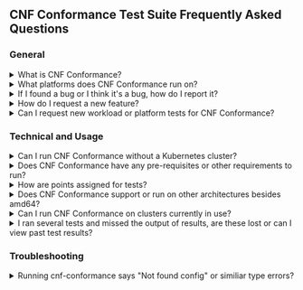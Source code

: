 CNF Conformance Test Suite Frequently Asked Questions 
---

### General
<details> <summary>What is CNF Conformance?</summary>
<p>

 - The CNF Conformance program enables interoperability of Cloud native Network Functions (CNFs) from multiple vendors running on top of Kubernetes. The goal is to provide an open source test suite to demonstrate conformance and implementation of best practices for both open and closed source Cloud native Network Functions.

</p>
</details>

<details> <summary>What platforms does CNF Conformance run on?</summary>
<p>

 - CNF Conformance runs on most major Linux distributions and WSL (Windows Subsystem for Linux). 

</p>
</details>

<details> <summary>If I found a bug or I think it's a bug, how do I report it?</summary>
<p>

 - If you would like to report a bug, please create a [new issue](https://github.com/cncf/cnf-conformance/issues/new?assignees=&labels=bug&template=bug-report.md&title=%5BBUG%5D) (using the **Bug Report** Template)

</p>
</details>

<details> <summary>How do I request a new feature?</summary>
<p>

 - If you would like to request an enhancement, please create a [new issue](https://github.com/cncf/cnf-conformance/issues/new?assignees=&labels=enhancement&template=feature-request.md&title=%5BFeature%5D) (using the **Feature Request** Template)

</p>
</details>

<details> <summary>Can I request new workload or platform tests for CNF Conformance?</summary>
<p>

 - Yes. If you would like to request a new workload test, please create a [new issue](https://github.com/cncf/cnf-conformance/issues/new?assignees=&labels=workload&template=new-workload-test.md&title=%5BWorkload%5D) (using the **New Workload Test** Template) or create a [new issue](https://github.com/cncf/cnf-conformance/issues/new?assignees=&labels=platform&template=new-platform-test.md&title=%5BPlatform%5D) (using the **New Platform Test** Template)

</p>
</details>

### Technical and Usage
<details> <summary>Can I run CNF Conformance without a Kubernetes cluster?</summary>
<p>

 - In simple terms, no. You need some type of Kubernetes (K8s) cluster whether it's bare metal, kind, Docker and so on to run CNF Conformance suite against your CNF.

</p>
</details>

<details> <summary>Does CNF Conformance have any pre-requisites or other requirements to run?</summary>
<p>

 - Yes. There are a few requirements for CNF Conformance. You can read about the requirements in the [INSTALL Guide](https://github.com/cncf/cnf-conformance/blob/master/INSTALL.md#prerequisites)

</p>
</details>

<details> <summary>How are points assigned for tests?</summary>
<p>

 - Points are different for each test and workload but in general terms, pass defaults to 5 and fail is a -1. Seen [points.yml](https://github.com/cncf/cnf-conformance/blob/master/points.yml) for more details on the different points for default scoring.

</p>
</details>

<details> <summary>Does CNF Conformance support or run on other architectures besides amd64?</summary>
<p>

 - Not currently at this time.

</p>
</details>

<details> <summary>Can I run CNF Conformance on clusters currently in use?</summary>
<p>

 - Yes but it's not recommended. There is a destructive option that will test your nodes with reboots and recovery. We recommend that tests are run in an environment that is not currently used by others, typically in a test or dev environment setting.

</p>
</details>

<details> <summary>I ran several tests and missed the output of results, are these lost or can I view past test results?</summary>
<p>

 - All test results are stored in the results/ directory of where you installed CNF Conformance in yaml format.

</p>
</details>


### Troubleshooting
<details> <summary>Running cnf-conformance says "Not found config" or similiar type errors?</summary>
<p>

 - This may indicate that you are not pointing to a valid cnf-conformance.yml config file for your CNF. You may want to read or review the [CNF Conformance INSTALL](https://github.com/cncf/cnf-conformance/blob/master/INSTALL.md) instructions or the [USAGE Documentation](https://github.com/cncf/cnf-conformance/blob/master/USAGE.md). 

</p>
</details>
